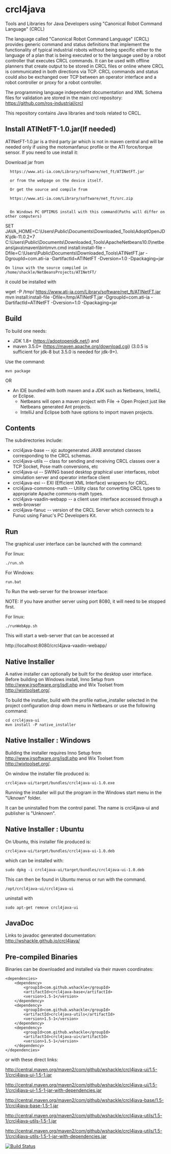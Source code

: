 # crcl4java
Tools and Libraries for Java Developers using "Canonical Robot Command Language" (CRCL)

The language called "Canonical Robot Command Language" (CRCL) provides generic command and status definitions that implement the functionality of typical industrial robots without being specific either to the language of a plan that is being executed or to the language used by a robot controller that executes CRCL commands. It can be used with offline planners that create output to be stored in CRCL files or online where CRCL is communicated in both directions via TCP. CRCL commands and status could also be exchanged over TCP between an operator interface and a robot controller or proxy for a robot controller.

The programming language independent documentation and XML Schema files for 
validation are stored in the main crcl repository:  https://github.com/ros-industrial/crcl

This repository contains Java libraries and tools related to CRCL.

Install ATINetFT-1.0.jar(If needed)
-----

ATINetFT-1.0.jar is a third party jar which is not in maven central and will be needed only if using the motomanfanuc profile or the ATI force/torque sensor. If you need to use install it:

Download jar from 
      
      https://www.ati-ia.com/Library/software/net_ft/ATINetFT.jar
      
      or from the webpage on the device itself.

      Or get the source and compile from

      https://www.ati-ia.com/Library/software/net_ft/src.zip
      
      
      On Windows PC OPTIMUS install with this command(Paths will differ on other computers)

SET  JAVA_HOME=C:\Users\Public\Documents\Downloaded_Tools\AdoptOpenJDK\jdk-11.0.2+7
C:\Users\Public\Documents\Downloaded_Tools\ApacheNetbeans10.0\netbeans\java\maven\bin\mvn.cmd install:install-file -Dfile=C:\Users\Public\Documents\Downloaded_Tools\ATINetFT.jar -DgroupId=com.ati-ia -DartifactId=ATINetFT -Dversion=1.0 -Dpackaging=jar
          
    On linux with the source compiled in /home/shackle/NetBeansProjects/ATINetFT/ 
it could be installed with

wget -P /tmp/ https://www.ati-ia.com/Library/software/net_ft/ATINetFT.jar
mvn install:install-file -Dfile=/tmp/ATINetFT.jar -DgroupId=com.ati-ia -DartifactId=ATINetFT -Dversion=1.0 -Dpackaging=jar


Build
-----


To build one needs:
  * JDK 1.8+ (https://adoptopenjdk.net/)  and
  * maven 3.5.0+ (https://maven.apache.org/download.cgi)  (3.0.5 is sufficient for jdk-8 but 3.5.0 is needed for jdk-9+).
  
Use the command:

    mvn package
    
OR 

  * An IDE bundled with both maven and a JDK such as Netbeans, IntelliJ, or Eclipse.
      * Netbeans will open a maven project with File -> Open Project just like Netbeans generated Ant projects.
      * IntelliJ and Eclipse both have options to import maven projects.


Contents
--------

The subdirectories include:

   * crcl4java-base  -- xjc autogenerated JAXB annotated classes corresponding to the CRCL schemas.
   * crcl4java-utils -- class for sending and receiving CRCL classes over a TCP Socket, Pose math conversions, etc
   * crcl4java-ui --  SWING based desktop graphical user interfaces, robot simulation server and operator interface client
   * crcl4java-exi --  EXI (Efficient XML Interface) wrappers for CRCL.
   * crcl4java-commons-math --  Utility class for converting CRCL types to appropriate Apache commons-math types.
   * crcl4java-vaadin-webapp --  a client user interface accessed through a web-browser
   * crcl4java-fanuc  -- version of the CRCL Server which connects to a Funuc using Fanuc's PC Developers Kit.

 
Run
---

The graphical user interface can be launched with the command:

For linux:

    ./run.sh

For Windows:

    run.bat


To Run the web-server for the browser interface:

NOTE: If you have another server using port 8080, it will need to be stopped first.


For linux:

    ./runWebApp.sh


This will start a web-server that can be accessed at 

http://localhost:8080/crcl4java-vaadin-webapp/

Native Installer
----------------

A native installer can optionally be built for the desktop user interface. Before building on Windows install, Inno Setup from http://www.jrsoftware.org/isdl.php and Wix Toolset from http://wixtoolset.org/.

To build the installer, build with the profile native_installer selected in the project configuration drop down menu in Netbeans or use the following command:

    cd crcl4java-ui
    mvn install -P native_installer

Native Installer : Windows
-------------------------

Building the installer requires Inno Setup from http://www.jrsoftware.org/isdl.php and Wix Toolset from http://wixtoolset.org/.

On window the installer file produced is:

    crcl4java-ui/target/bundles/crcl4java-ui-1.0.exe

Running the installer will put the program in the Windows start menu in the "Uknown" folder.

It can be uninstalled from the control panel. The name is crcl4java-ui and publisher is "Unknown".


Native Installer : Ubuntu
-------------------------

On Ubuntu, this installer file produced is:

    crcl4java-ui/target/bundles/crcl4java-ui-1.0.deb

which can be installed with:

    sudo dpkg -i crcl4java-ui/target/bundles/crcl4java-ui-1.0.deb

This can then be found in Ubuntu menus or run with the command.

    /opt/crcl4java-ui/crcl4java-ui

uninstall with

    sudo apt-get remove crcl4java-ui

JavaDoc
-------------------------

Links to javadoc generated documentation: http://wshackle.github.io/crcl4java/

Pre-compiled Binaries
-------------------------

Binaries can be downloaded and installed via their maven coordinates:

    <dependencies>
        <dependency>
            <groupId>com.github.wshackle</groupId>
            <artifactId>crcl4java-base</artifactId>
            <version>1.5-1</version>
        </dependency>
        <dependency>
            <groupId>com.github.wshackle</groupId>
            <artifactId>crcl4java-utils</artifactId>
            <version>1.5-1</version>
        </dependency>
        <dependency>
            <groupId>com.github.wshackle</groupId>
            <artifactId>crcl4java-ui</artifactId>
            <version>1.5-1</version>
        </dependency>
    </dependencies>

or with these direct links:  

http://central.maven.org/maven2/com/github/wshackle/crcl4java-ui/1.5-1/crcl4java-ui-1.5-1.jar

http://central.maven.org/maven2/com/github/wshackle/crcl4java-ui/1.5-1/crcl4java-ui-1.5-1-jar-with-dependencies.jar

http://central.maven.org/maven2/com/github/wshackle/crcl4java-base/1.5-1/crcl4java-base-1.5-1.jar

http://central.maven.org/maven2/com/github/wshackle/crcl4java-utils/1.5-1/crcl4java-utils-1.5-1.jar

http://central.maven.org/maven2/com/github/wshackle/crcl4java-utils/1.5-1/crcl4java-utils-1.5-1-jar-with-dependencies.jar

 
[![Build Status](https://travis-ci.org/usnistgov/crcl.svg?branch=master)](https://travis-ci.org/usnistgov/crcl)